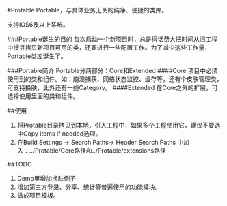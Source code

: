 #Protable
Portable，与具体业务无关的纯净、便捷的类库。

支持IOS6及以上系统。

###Portable诞生的目的
每次启动一个新项目时，总是得话费大把时间从旧工程中搜寻拷贝新项目可用的类，还要进行一些配置工作。为了减少这些工作量，Portable类库诞生了。

###Portable简介
Portable分两部分：Core和Extended
####Core 
项目中必须使用到的类和组件。如：崩溃捕获、网络状态监控、缓存等，还有个皮肤管理类，可支持换肤，此外还有一些Category。
####Extended
在Core之外的扩展，可选择使用里面的类和组件。


##使用
1. 将Protable目录拷贝到本地，引入工程中，如果多个工程使用它，建议不要选中Copy items if needed选项。
2. 在Build Settings -> Search Paths-> Header Search Paths 中加入：../Protable/Core路径和../Protable/extensions路径

##TODO
1. Demo里增加换肤例子
2. 增加第三方登录、分享、统计等普遍使用的功能模块。
3. 做成项目模板。
